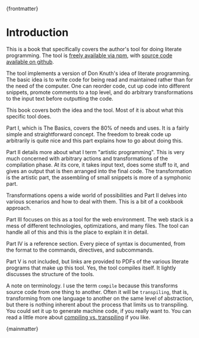 
{frontmatter}

# Introduction

This is a book that specifically covers the author's tool for doing literate
programming. The tool is [freely available via npm](https://www.npmjs.com/package/litpro), with [source code available on github](https://github.com/jostylr/litpro).

The tool implements a version of Don Knuth's idea of literate programming. The
basic idea is to write code for being read and maintained rather than for
the need of the computer. One can reorder code, cut up code into different
snippets, promote comments to a top level, and do arbitrary transformations to
the input text before outputting the code. 

This book covers both the idea and the tool. Most of it is about what this
specific tool does. 

Part I, which is The Basics, covers the 80% of needs and uses. It is a fairly
simple and straightforward concept. The freedom to break code up arbitrarily
is quite nice and this part explains how to go about doing this. 

Part II details more about what I term "artistic programming". This is very
much concerned with arbitrary actions and transformations of the compilation
phase. At its core, it takes input text, does some stuff to it, and gives an
output that is then arranged into the final code. The transformation is the
artistic part, the assembling of small snippets is more of a symphonic part. 

Transformations opens a wide world of possibilities and Part II delves into
various scenarios and how to deal with them. This is a bit of a cookbook
approach. 

Part III focuses on this as a tool for the web environment. The web stack is a
mess of different technologies, optimizations, and many files. The tool can
handle all of this and this is the place to explain it in detail. 

Part IV is a reference section. Every piece of syntax is
documented, from the format to the commands, directives, and subcommands. 

Part V is not included, but links are provided to PDFs of the various literate
programs that make up this tool. Yes, the tool compiles itself. It lightly discusses the structure of the tools. 

A note on terminology. I use the term `compile` because this transforms source code from one thing to another. Often it will be `transpiling`, that is, transforming from one language to another on the same level of abstraction, but there is nothing inherent about the process that limits us to transpiling. You could set it up to generate machine code, if you really want to. You can read a little more about [compiling vs. transpiling](https://www.stevefenton.co.uk/2012/11/compiling-vs-transpiling/) if you like. 

{mainmatter}
